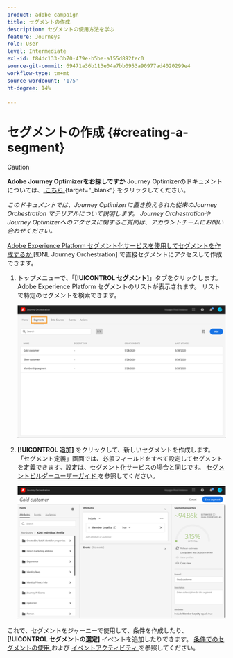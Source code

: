 ```yaml
---
product: adobe campaign
title: セグメントの作成
description: セグメントの使用方法を学ぶ
feature: Journeys
role: User
level: Intermediate
exl-id: f84dc133-3b70-479e-b5be-a155d892fec0
source-git-commit: 69471a36b113e04a7bb0953a90977ad4020299e4
workflow-type: tm+mt
source-wordcount: '175'
ht-degree: 14%

---
```


# セグメントの作成 {#creating-a-segment}


>[!CAUTION]
>
>**Adobe Journey Optimizerをお探しですか** Journey Optimizerのドキュメントについては、[ こちら ](https://experienceleague.adobe.com/ja/docs/journey-optimizer/using/ajo-home){target="_blank"} をクリックしてください。
>
>
>_このドキュメントでは、Journey Optimizerに置き換えられた従来のJourney Orchestration マテリアルについて説明します。 Journey OrchestrationやJourney Optimizerへのアクセスに関するご質問は、アカウントチームにお問い合わせください。_


[Adobe Experience Platform セグメント化サービスを使用してセグメントを作成するか ](https://experienceleague.adobe.com/docs/experience-platform/segmentation/home.html?lang=ja)[!DNL Journey Orchestration] で直接セグメントにアクセスして作成できます。

1. トップメニューで、「**[!UICONTROL セグメント]**」タブをクリックします。 Adobe Experience Platform セグメントのリストが表示されます。 リストで特定のセグメントを検索できます。

   ![](../assets/segment1.png)

1. **[!UICONTROL 追加]** をクリックして、新しいセグメントを作成します。 「セグメント定義」画面では、必須フィールドをすべて設定してセグメントを定義できます。設定は、セグメント化サービスの場合と同じです。 [ セグメントビルダーユーザーガイド ](https://experienceleague.adobe.com/docs/experience-platform/segmentation/ui/overview.html?lang=ja) を参照してください。

   ![](../assets/segment2.png)

これで、セグメントをジャーニーで使用して、条件を作成したり、**[!UICONTROL セグメントの選定]** イベントを追加したりできます。 [ 条件でのセグメントの使用 ](../segment/using-a-segment.md) および [ イベントアクティビティ ](../building-journeys/segment-qualification-events.md) を参照してください。
